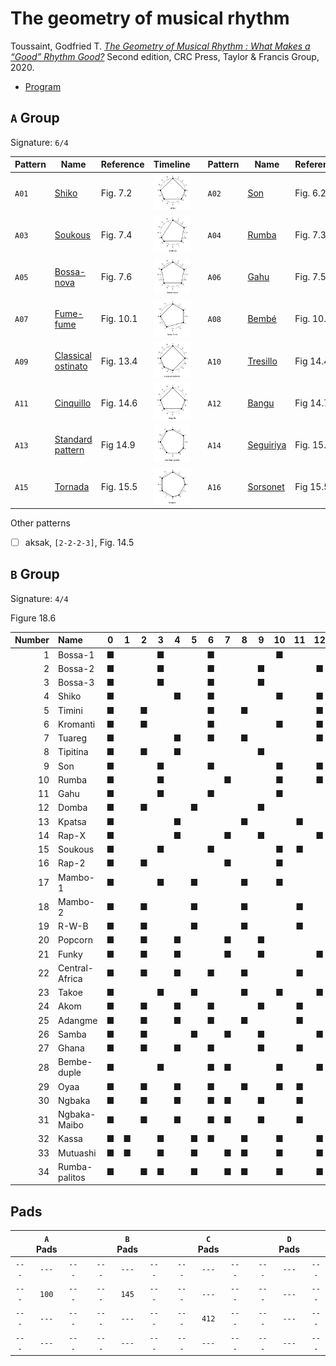 # The geometry of musical rhythm

Toussaint, Godfried T. *[The Geometry of Musical Rhythm : What Makes a “Good” Rhythm Good?](https://search.worldcat.org/title/1112377436)* Second edition, CRC Press, Taylor & Francis Group, 2020.

- [Program](P07.tar)


## `A` Group

Signature: `6/4`

| Pattern | Name                                           | Reference | Timeline                                               |     | Pattern | Name                       | Reference | Timeline                             |
| ------- | ---------------------------------------------- | --------- | ------------------------------------------------------ | --- | ------- | -------------------------- | --------- | ------------------------------------ |
| `A01`   | [Shiko](shiko.mid)                             | Fig. 7.2  | ![Shiko timeline](shiko.png)                           |     | `A02`   | [Son](son.mid)             | Fig. 6.2  | ![Son timeline](son.png)             |
| `A03`   | [Soukous](soukous.mid)                         | Fig. 7.4  | ![Soukous timeline](soukous.png)                       |     | `A04`   | [Rumba](rumba.mid)         | Fig. 7.3  | ![Rumba timeline](rumba.png)         |
| `A05`   | [Bossa-nova](bossa-nova.mid)                   | Fig. 7.6  | ![Bossa-nova timeline](bossa-nova.png)                 |     | `A06`   | [Gahu](gahu.mid)           | Fig. 7.5  | ![Gahu timeline](gahu.png)           |
| `A07`   | [Fume-fume](fume-fume.mid)                     | Fig. 10.1 | ![Fume-fume timeline](fume-fume.png)                   |     | `A08`   | [Bembé](bembe.mid)         | Fig. 10.2 | ![Bembé timeline](bembe.png)         |
| `A09`   | [Classical ostinato](classical%20ostinato.mid) | Fig. 13.4 | ![Classical ostinato timeline](classical-ostinato.png) |     | `A10`   | [Tresillo](tresilo.mid)    | Fig 14.4  | ![Tresilo timeline](tresilo.png)     |
| `A11`   | [Cinquillo](cinquillo.mid)                     | Fig. 14.6 | ![Cinquillo timeline](cinquillo.png)                   |     | `A12`   | [Bangu](bangu.mid)         | Fig 14.7  | ![Bangu timeline](bangu.png)         |
| `A13`   | [Standard pattern](standard%20pattern.mid)     | Fig 14.9  | ![Standard pattern timeline](standard%20pattern.png)   |     | `A14`   | [Seguiriya](seguiriya.mid) | Fig. 15.4 | ![Seguiriya timeline](seguiriya.png) |
| `A15`   | [Tornada](tornada.mid)                         | Fig. 15.5 | ![Tornada timeline](tornada.png)                       |     | `A16`   | [Sorsonet](sorsonet.mid)   | Fig 15.5  | ![Sorsonet timeline](sorsonet.png)   |

Other patterns
- [ ] aksak, `[2-2-2-3]`, Fig. 14.5


## `B` Group

Signature: `4/4`

Figure 18.6

| Number | Name           |  0 |  1 |  2 |  3 |  4 |  5 |  6 |  7 |  8 |  9 | 10 | 11 | 12 | 13 | 14 | 15 |
|-------:|:---------------|:--:|:--:|:--:|:--:|:--:|:--:|:--:|:--:|:--:|:--:|:--:|:--:|:--:|:--:|:--:|:--:|
|      1 | Bossa-1        |  ■ |    |    |  ■ |    |    |  ■ |    |    |    |  ■ |    |    |  ■ |    |    |
|      2 | Bossa-2        |  ■ |    |    |  ■ |    |    |  ■ |    |    |  ■ |    |    |  ■ |    |    |    |
|      3 | Bossa-3        |  ■ |    |    |  ■ |    |    |  ■ |    |    |  ■ |    |    |    |  ■ |    |    |
|      4 | Shiko          |  ■ |    |    |    |  ■ |    |  ■ |    |    |    |  ■ |    |  ■ |    |    |    |
|      5 | Timini         |  ■ |    |  ■ |    |    |    |  ■ |    |  ■ |    |    |    |  ■ |    |    |    |
|      6 | Kromanti       |  ■ |    |  ■ |    |    |    |  ■ |    |    |    |  ■ |    |  ■ |    |    |    |
|      7 | Tuareg         |  ■ |    |    |    |  ■ |    |  ■ |    |  ■ |    |    |    |  ■ |    |    |    |
|      8 | Tipitina       |  ■ |    |  ■ |    |  ■ |    |    |    |    |  ■ |    |    |    |    |  ■ |    |
|      9 | Son            |  ■ |    |    |  ■ |    |    |  ■ |    |    |    |  ■ |    |  ■ |    |    |    |
|     10 | Rumba          |  ■ |    |    |  ■ |    |    |    |  ■ |    |    |  ■ |    |  ■ |    |    |    |
|     11 | Gahu           |  ■ |    |    |  ■ |    |    |  ■ |    |    |    |  ■ |    |    |    |  ■ |    |
|     12 | Domba          |  ■ |    |  ■ |    |    |  ■ |    |    |    |  ■ |    |    |    |  ■ |    |    |
|     13 | Kpatsa         |  ■ |    |    |    |  ■ |    |    |    |  ■ |    |    |  ■ |    |  ■ |    |    |
|     14 | Rap-X          |  ■ |    |    |    |  ■ |    |    |  ■ |    |  ■ |    |    |  ■ |    |    |    |
|     15 | Soukous        |  ■ |    |    |  ■ |    |    |  ■ |    |    |    |  ■ |  ■ |    |    |    |    |
|     16 | Rap-2          |  ■ |    |  ■ |    |    |    |    |  ■ |    |    |  ■ |    |    |    |  ■ |    |
|     17 | Mambo-1        |  ■ |    |    |  ■ |    |  ■ |    |    |  ■ |    |  ■ |    |    |  ■ |    |    |
|     18 | Mambo-2        |  ■ |    |  ■ |    |    |  ■ |    |    |  ■ |    |    |  ■ |    |  ■ |    |    |
|     19 | R-W-B          |  ■ |    |  ■ |    |    |  ■ |    |    |  ■ |    |    |  ■ |    |    |  ■ |    |
|     20 | Popcorn        |  ■ |    |  ■ |    |  ■ |    |    |  ■ |    |  ■ |    |    |    |    |  ■ |    |
|     21 | Funky          |  ■ |    |  ■ |    |  ■ |    |    |  ■ |    |  ■ |    |    |  ■ |    |    |    |
|     22 | Central-Africa |  ■ |    |  ■ |    |  ■ |    |  ■ |    |  ■ |    |    |  ■ |    |    |  ■ |    |
|     23 | Takoe          |  ■ |    |    |  ■ |    |  ■ |    |    |  ■ |    |  ■ |    |  ■ |    |  ■ |    |
|     24 | Akom           |  ■ |    |  ■ |    |  ■ |    |  ■ |    |    |  ■ |    |  ■ |    |    |  ■ |    |
|     25 | Adangme        |  ■ |    |  ■ |    |  ■ |    |  ■ |    |  ■ |    |    |  ■ |    |  ■ |    |    |
|     26 | Samba          |  ■ |    |  ■ |    |    |  ■ |    |  ■ |    |  ■ |    |    |  ■ |    |  ■ |    |
|     27 | Ghana          |  ■ |    |  ■ |    |  ■ |    |  ■ |    |    |  ■ |    |  ■ |    |  ■ |    |    |
|     28 | Bembe-duple    |  ■ |    |    |  ■ |    |    |  ■ |  ■ |    |    |  ■ |    |  ■ |    |    |  ■ |
|     29 | Oyaa           |  ■ |    |  ■ |    |  ■ |    |  ■ |    |  ■ |    |  ■ |  ■ |    |  ■ |  ■ |    |
|     30 | Ngbaka         |  ■ |    |  ■ |    |  ■ |    |  ■ |  ■ |    |  ■ |    |  ■ |    |  ■ |  ■ |    |
|     31 | Ngbaka-Maibo   |  ■ |    |  ■ |    |  ■ |    |  ■ |  ■ |    |  ■ |    |  ■ |    |  ■ |    |  ■ |
|     32 | Kassa          |  ■ |  ■ |    |  ■ |    |  ■ |  ■ |    |  ■ |    |  ■ |    |  ■ |    |  ■ |    |
|     33 | Mutuashi       |  ■ |  ■ |    |  ■ |    |  ■ |    |  ■ |  ■ |    |  ■ |    |  ■ |    |  ■ |    |
|     34 | Rumba-palitos  |  ■ |    |  ■ |  ■ |    |  ■ |    |  ■ |  ■ |    |  ■ |    |  ■ |  ■ |    |  ■ |


## Pads

|       | `A` Pads |       |     |       | `B` Pads |       |     |       | `C` Pads |       |     |       | `D` Pads |       |
| :---: | :------: | :---: | :-: | :---: | :------: | :---: | :-: | :---: | :------: | :---: | :-: | :---: | :------: | :---: |
| `---` |  `---`   | `---` |     | `---` |  `---`   | `---` |     | `---` |  `---`   | `---` |     | `---` |  `---`   | `---` |
| `---` |  `100`   | `---` |     | `---` |  `145`   | `---` |     | `---` |  `---`   | `---` |     | `---` |  `---`   | `---` |
| `---` |  `---`   | `---` |     | `---` |  `---`   | `---` |     | `---` |  `412`   | `---` |     | `---` |  `---`   | `---` |
| `---` |  `---`   | `---` |     | `---` |  `---`   | `---` |     | `---` |  `---`   | `---` |     | `---` |  `---`   | `---` |
